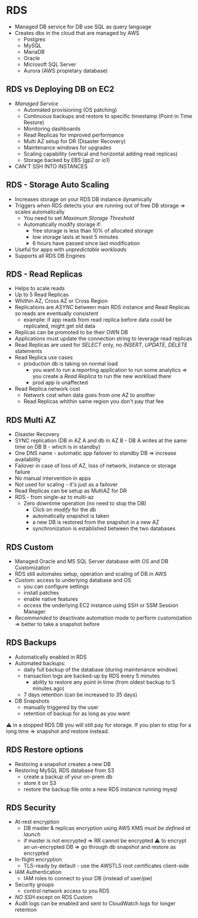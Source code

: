 
# RDS

* Managed DB service for DB use SQL as query language
* Creates dbs in the cloud that are managed by AWS
  * Postgres
  * MySQL
  * MariaDB
  * Oracle
  * Microsoft SQL Server
  * Aurora (AWS propietary database)

## RDS vs Deploying DB on EC2

* *Managed Service*
  * Automated provisioning (OS patching)
  * Continuous backups and restore to specific timestamp (Point in Time Restore)
  * Monitoring dashboards
  * Read Replicas for improved performance
  * Multi AZ setup for DR (Disaster Recovery)
  * Maintenance windows for upgrades
  * Scaling capability (vertical and horizontal adding read replicas)
  * Storage backed by EBS (gp2 or io1)
* CAN'T SSH INTO INSTANCES

## RDS - Storage Auto Scaling

* Increases storage on your RDS DB instance dynamically
* Triggers when RDS detects your are running out of free DB storage => scales automatically
  * You need to set *Maximum Storage Threshold*
  * Automatically modify storage if:
    * free storage is less than 10% of allocated storage
    * low storage lasts at least 5 minutes
    * 6 hours have passed since last modification
* Useful for apps with *unpredictable workloads*
* Supports all RDS DB Engines

## RDS - Read Replicas

* Helps to scale reads
* Up to 5 Read Replicas
* Whithin AZ, Cross AZ or Cross Region
* Replications are *ASYNC* between main RDS instance and Read Replicas so reads are eventually consistent
  * example: if app reads from read replica before data could be replicated, might get old data
* Replicas can be promoted to be their OWN DB
* Applications must update the connection string to leverage read replicas
* Read Replicas are used for *SELECT* only, no *INSERT*, *UPDATE*, *DELETE* statements
* Read Replica use cases
  * production db is taking on normal load
    * you want to run a reporting application to run some analytics => you create a *Read Replica* to run the new workload there
    * prod app is unaffected
* Read Replica network cost
  * Network cost when data goes from one AZ to another
  * Read Replicas whithin same region you don't pay that fee

## RDS Multi AZ

* Disaster Recovery
* SYNC replication (DB in AZ A and db in AZ B - DB A writes at the same time on DB B - which is in standby)
* One DNS name - automatic app failover to standby DB => increase availability
* Failover in case of loss of AZ, loss of network, instance or storage failure
* No manual intervention in apps
* Not used for scaling - it's just as a failover
* Read Replicas can be setup as MultiAZ for DR
* RDS - from single-az to multi-az
  * Zero downtime operation (no need to stop the DB)
    * Click on *modify* for the db
    * automatically snapshot is taken
    * a new DB is restored from the snapshot in a new AZ
    * synchronization is established between the two databases

## RDS Custom

* Managed Oracle and MS SQL Server database *with* OS and DB Customization
* RDS still automates setup, operation and scaling of DB in AWS
* *Custom*: access to underlying database and OS
  * you can configure settings
  * install patches
  * enable native features
  * *access* the underlying EC2 instance using SSH or SSM Session Manager
* *Recommended* to deactivate automation mode to perform customization => better to take a snapshot before

## RDS Backups

* Automatically enabled in RDS
* Automated backups:
  * daily full backup of the database (during maintenance window)
  * transaction logs are backed-up by RDS every 5 minutes
    * ability to restore any point in time (from oldest backup to 5 minutes ago)
  * 7 days retention (can be increased to 35 days)
* DB Snapshots
  * manually triggered by the user
  * retention of backup for as long as you want

⚠️  in a stopped RDS DB you will still pay for storage. If you plan to stop for a long time => snapshot and restore instead.

## RDS Restore options

* Restoring a snapshot creates a new DB
* Restoring MySQL RDS database from S3
  * create a backup of your on-prem db
  * store it on S3
  * restore the backup file onto a new RDS instance running mysql

## RDS Security

* At-rest encryption
  * DB master & replicas encryption using AWS KMS *must be defined at launch*
  * if master is not encrypted => RR cannot be encrypted
  ⚠️ to encrypt an un-encrypted DB => go through db snapshot and restore as encrypted
* In-flight encryption
  * TLS-ready by default - use the AWSTLS root certificates client-side
* IAM Authentication
  * IAM roles to connect to your DB (instead of user/pw)
* Security groups
  * control network access to you RDS
* *NO SSH* except on RDS Custom
* Audit logs can be enabled and sent to CloudWatch logs for longer retention
